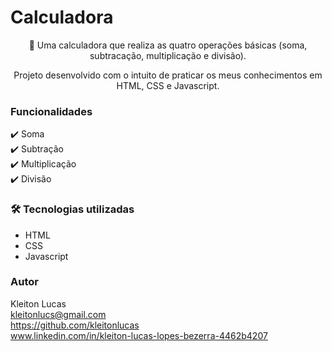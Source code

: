 # Calculadora

<p align="center"> 🚀 Uma calculadora que realiza as quatro operações básicas (soma, subtracação, multiplicação e divisão). </p>
<p align="center"> Projeto desenvolvido com o intuito de praticar os meus conhecimentos em HTML, CSS e Javascript. </p>

### Funcionalidades

✔️ Soma <br/>
✔️ Subtração <br/>
✔️ Multiplicação <br/>
✔️ Divisão <br/>

### 🛠️ Tecnologias utilizadas

- HTML <br/>
- CSS <br/>
- Javascript <br/>

### Autor

Kleiton Lucas<br/>
kleitonlucs@gmail.com<br/>
https://github.com/kleitonlucas<br/>
www.linkedin.com/in/kleiton-lucas-lopes-bezerra-4462b4207


